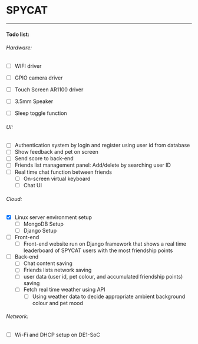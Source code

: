 # SPYCAT

------

#### Todo list:

###### Hardware:

- [ ] WIFI driver

- [ ] GPIO camera driver
- [ ] Touch Screen AR1100 driver
- [ ] 3.5mm Speaker
- [ ] Sleep toggle function 

###### UI:

- [ ] Authentication system by login and register using user id from database
- [ ] Show feedback and pet on screen
- [ ] Send score to back-end
- [ ] Friends list management panel: Add/delete by searching user ID
- [ ] Real time chat function between friends
  - [ ] On-screen virtual keyboard
  - [ ] Chat UI

###### Cloud:

- [x] Linux server environment setup
  - [ ] MongoDB Setup
  - [ ] Django Setup
- [ ] Front-end
  - [ ] Front-end website run on Django framework that shows a real time leaderboard of SPYCAT users with the most friendship points
- [ ] Back-end
  - [ ] Chat content saving
  - [ ] Friends lists network saving
  - [ ] user data (user id, pet colour, and accumulated friendship points) saving
  - [ ] Fetch real time weather using API
    - [ ] Using weather data to decide appropriate ambient background colour and pet mood

###### Network:

- [ ] Wi-Fi and DHCP setup on DE1-SoC
